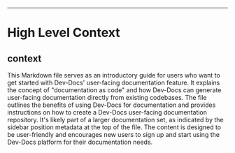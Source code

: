 

  ---
# High Level Context
## context
This Markdown file serves as an introductory guide for users who want to get started with Dev-Docs' user-facing documentation feature. It explains the concept of "documentation as code" and how Dev-Docs can generate user-facing documentation directly from existing codebases. The file outlines the benefits of using Dev-Docs for documentation and provides instructions on how to create a Dev-Docs user-facing documentation repository. It's likely part of a larger documentation set, as indicated by the sidebar position metadata at the top of the file. The content is designed to be user-friendly and encourages new users to sign up and start using the Dev-Docs platform for their documentation needs.

  